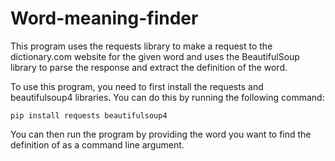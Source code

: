# Word-meaning-finder
This program uses the requests library to make a request to the dictionary.com website for the given word and uses the BeautifulSoup library to parse the response and extract the definition of the word.

To use this program, you need to first install the requests and beautifulsoup4 libraries. You can do this by running the following command:
```
pip install requests beautifulsoup4
```
You can then run the program by providing the word you want to find the definition of as a command line argument.
